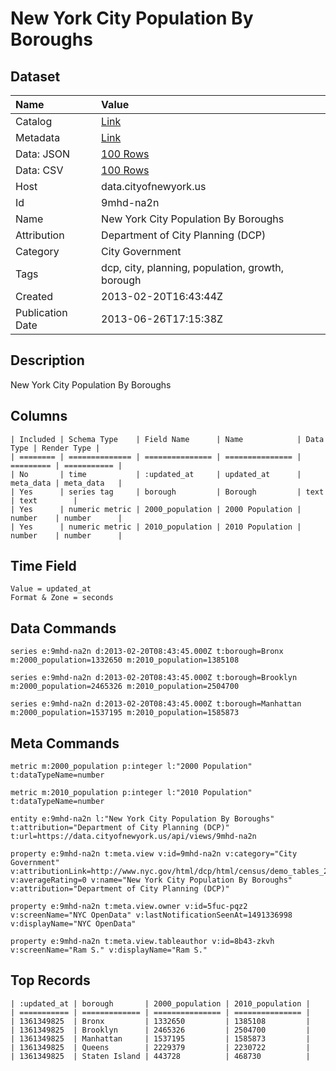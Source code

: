 # New York City Population By Boroughs

## Dataset

| Name | Value |
| :--- | :---- |
| Catalog | [Link](https://catalog.data.gov/dataset/new-york-city-population-by-boroughs-fd2c0) |
| Metadata | [Link](https://data.cityofnewyork.us/api/views/9mhd-na2n) |
| Data: JSON | [100 Rows](https://data.cityofnewyork.us/api/views/9mhd-na2n/rows.json?max_rows=100) |
| Data: CSV | [100 Rows](https://data.cityofnewyork.us/api/views/9mhd-na2n/rows.csv?max_rows=100) |
| Host | data.cityofnewyork.us |
| Id | 9mhd-na2n |
| Name | New York City Population By Boroughs |
| Attribution | Department of City Planning (DCP) |
| Category | City Government |
| Tags | dcp, city, planning, population, growth, borough |
| Created | 2013-02-20T16:43:44Z |
| Publication Date | 2013-06-26T17:15:38Z |

## Description

New York City Population By Boroughs

## Columns

```ls
| Included | Schema Type    | Field Name      | Name            | Data Type | Render Type |
| ======== | ============== | =============== | =============== | ========= | =========== |
| No       | time           | :updated_at     | updated_at      | meta_data | meta_data   |
| Yes      | series tag     | borough         | Borough         | text      | text        |
| Yes      | numeric metric | 2000_population | 2000 Population | number    | number      |
| Yes      | numeric metric | 2010_population | 2010 Population | number    | number      |
```

## Time Field

```ls
Value = updated_at
Format & Zone = seconds
```

## Data Commands

```ls
series e:9mhd-na2n d:2013-02-20T08:43:45.000Z t:borough=Bronx m:2000_population=1332650 m:2010_population=1385108

series e:9mhd-na2n d:2013-02-20T08:43:45.000Z t:borough=Brooklyn m:2000_population=2465326 m:2010_population=2504700

series e:9mhd-na2n d:2013-02-20T08:43:45.000Z t:borough=Manhattan m:2000_population=1537195 m:2010_population=1585873
```

## Meta Commands

```ls
metric m:2000_population p:integer l:"2000 Population" t:dataTypeName=number

metric m:2010_population p:integer l:"2010 Population" t:dataTypeName=number

entity e:9mhd-na2n l:"New York City Population By Boroughs" t:attribution="Department of City Planning (DCP)" t:url=https://data.cityofnewyork.us/api/views/9mhd-na2n

property e:9mhd-na2n t:meta.view v:id=9mhd-na2n v:category="City Government" v:attributionLink=http://www.nyc.gov/html/dcp/html/census/demo_tables_2010.shtml v:averageRating=0 v:name="New York City Population By Boroughs" v:attribution="Department of City Planning (DCP)"

property e:9mhd-na2n t:meta.view.owner v:id=5fuc-pqz2 v:screenName="NYC OpenData" v:lastNotificationSeenAt=1491336998 v:displayName="NYC OpenData"

property e:9mhd-na2n t:meta.view.tableauthor v:id=8b43-zkvh v:screenName="Ram S." v:displayName="Ram S."
```

## Top Records

```ls
| :updated_at | borough       | 2000_population | 2010_population | 
| =========== | ============= | =============== | =============== | 
| 1361349825  | Bronx         | 1332650         | 1385108         | 
| 1361349825  | Brooklyn      | 2465326         | 2504700         | 
| 1361349825  | Manhattan     | 1537195         | 1585873         | 
| 1361349825  | Queens        | 2229379         | 2230722         | 
| 1361349825  | Staten Island | 443728          | 468730          | 
```